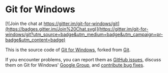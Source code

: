 # Git for Windows

[![Join the chat at https://gitter.im/git-for-windows/git](https://badges.gitter.im/Join%20Chat.svg)](https://gitter.im/git-for-windows/git?utm_source=badge&utm_medium=badge&utm_campaign=pr-badge&utm_content=badge)

This is the source code of [Git for Windows](http://git-for-windows.github.io/),
forked from [Git](http://git-scm.com/).

If you encounter problems, you can report them as [GitHub issues](https://github.com/git-for-windows/git/issues), discuss them on Git for Windows' [Google Group](http://groups.google.com/group/git-for-windows), and [contribute bug fixes](https://github.com/git-for-windows/git/wiki/How-to-participate#fix-bugs-or-add-features-in-the-git-code-itself).
